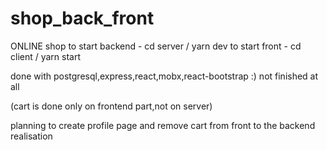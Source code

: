 # shop_back_front

ONLINE shop 
to start backend - cd server / yarn dev
to start front - cd client / yarn start 

done with postgresql,express,react,mobx,react-bootstrap :) 
not finished at all

(cart is done only on frontend part,not on server) 

planning to create profile page and remove cart from front to the backend realisation 
